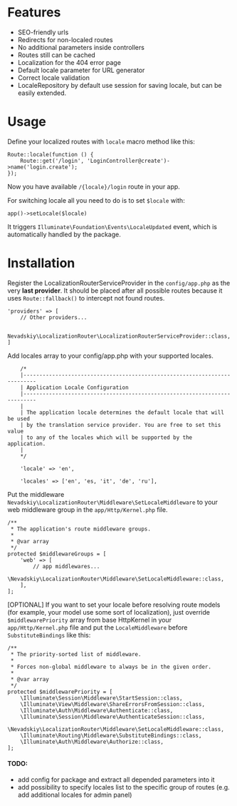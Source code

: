 # Features
- SEO-friendly urls
- Redirects for non-localed routes
- No additional parameters inside controllers
- Routes still can be cached
- Localization for the 404 error page 
- Default locale parameter for URL generator 
- Correct locale validation
- LocaleRepository by default use session for saving locale, but can be easily extended.

# Usage

Define your localized routes with ```locale``` macro method like this:
```
Route::locale(function () {
    Route::get('/login', 'LoginController@create')->name('login.create');
});
```

Now you have available ```/{locale}/login``` route in your app. 

For switching locale all you need to do is to set `$locale` with:
```
app()->setLocale($locale)
```
It triggers ```Illuminate\Foundation\Events\LocaleUpdated``` event, which is automatically handled by the package.


# Installation
Register the LocalizationRouterServiceProvider in the ```config/app.php``` as the very **last provider**.
It should be placed after all possible routes because it uses ```Route::fallback()``` to intercept not found routes.
```
'providers' => [
    // Other providers...

    Nevadskiy\LocalizationRouter\LocalizationRouterServiceProvider::class,
]
```

Add locales array to your config/app.php with your supported locales.
```
    /*
    |--------------------------------------------------------------------------
    | Application Locale Configuration
    |--------------------------------------------------------------------------
    |
    | The application locale determines the default locale that will be used
    | by the translation service provider. You are free to set this value
    | to any of the locales which will be supported by the application.
    |
    */

    'locale' => 'en',

    'locales' => ['en', 'es, 'it', 'de', 'ru'],
```

Put the middleware ```Nevadskiy\LocalizationRouter\Middleware\SetLocaleMiddleware``` to your web middleware group in the ```app/Http/Kernel.php``` file.
```
/**
 * The application's route middleware groups.
 *
 * @var array
 */
protected $middlewareGroups = [
    'web' => [
        // app middlewares...
        \Nevadskiy\LocalizationRouter\Middleware\SetLocaleMiddleware::class,
    ],
];
```

[OPTIONAL] If you want to set your locale before resolving route models (for example, your model use some sort of localization), just override ```$middlewarePriority``` array from base HttpKernel in your ```app/Http/Kernel.php``` file and put the ```LocaleMiddleware``` before ```SubstituteBindings``` like this:
```
/**
 * The priority-sorted list of middleware.
 *
 * Forces non-global middleware to always be in the given order.
 *
 * @var array
 */
protected $middlewarePriority = [
    \Illuminate\Session\Middleware\StartSession::class,
    \Illuminate\View\Middleware\ShareErrorsFromSession::class,
    \Illuminate\Auth\Middleware\Authenticate::class,
    \Illuminate\Session\Middleware\AuthenticateSession::class,
    \Nevadskiy\LocalizationRouter\Middleware\SetLocaleMiddleware::class,
    \Illuminate\Routing\Middleware\SubstituteBindings::class,
    \Illuminate\Auth\Middleware\Authorize::class,
];
```


#### TODO:
- add config for package and extract all depended parameters into it
- add possibility to specify locales list to the specific group of routes (e.g. add additional locales for admin panel)
